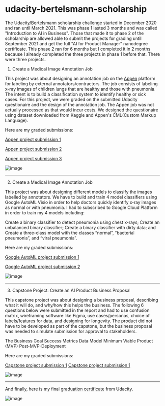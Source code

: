 # udacity-bertelsmann-scholarship

The Udacity/Bertelsmann scholarship challenge started in December 2020 and ran until March 2021. This was phase 1 lasted 3 months and was called "Introduction to AI in Business". Those that made it to phase 2 of the scholarship are allowed able to submit the projects for grading until September 2021 and get the full "AI for Product Manager" nanodegree certificate. This phase 2 ran for 6 months but I completed it in 2 months because I already completed the three projects in phase 1 before that. There were three projects.

1. Create a Medical Image Annotation Job

This project was about designing an annotation job on the [Appen](https://appen.com/) platform for labeling by external annotators/contractors. The job consists of labeling x-ray images of children lungs that are healthy and those with pneumonia. The intent is to build a classification system to identify healthy or sick cases. For this project, we were graded on the submitted Udacity questionaire and the design of the annotation job. The Appen job was not actually processed as that would incur costs. We designed the questionaire using dataset downloaded from Kaggle and Appen's CML(Custom Markup Language).

Here are my graded submissions:

[Appen project submission 1](https://drive.google.com/file/d/1RpWUiNhI_jfGDXhV0eYVTRm0hs4JrGUB/view?usp=sharing)

[Appen project submission 2](https://drive.google.com/file/d/1axNfEWKwNFcU3Ztwzr3KPLFYrB6Qk1KQ/view?usp=sharing)

[Appen project submission 3](https://drive.google.com/file/d/1j4GOWT4OwTH-e_3jF3uKvjrexXYStDf4/view?usp=sharing)

![image](https://user-images.githubusercontent.com/75153964/127955544-8eab887f-5df3-4eb1-aad8-78e7de7f82f8.png)


---
2. Create a Medical Image Annotation Job

This project was about designing different models to classify the images labelled by annotators. We have to build and train 4 model classifiers using Google AutoML Visio in order to help doctors quickly identify x-ray images as normal or with pneumonia. I had to subscribed to Google Cloud Platform in order to train my 4 models including: 

Create a binary classifier to detect pneumonia using chest x-rays; 
Create an unbalanced binary classifier;
Create a binary classifier with dirty data; and
Create a three-class model with the classes “normal”, “bacterial pneumonia”, and “viral pneumonia”.

Here are my graded submissions:

[Google AutoML project submission 1](https://drive.google.com/file/d/1bUglFHYn324eyeb81K2EeoND84PZh0i_/view?usp=sharing)

[Google AutoML project submission 2](https://drive.google.com/file/d/1L1aGYuSsUQRqxpL441oRqvxykC1jtLhV/view?usp=sharing)

![image](https://user-images.githubusercontent.com/75153964/127955695-60b3abdf-421c-487e-b5fa-2b59c224024b.png)


---
3. Capstone Project: Create an AI Product Business Proposal

This capstone project was about designing a business proposal, describing what it will do, and why/how this helps the business. The following 6 questions below were submitted in the report and had to use confusion matrix, wireframing software like Figma, use cases/personas, choice of labels/features for data, and designing for longevity. The product did not have to be developed as part of the capstone, but the business proposal was needed to simulate submission for approval to stakeholders.

The Business Goal
Success Metrics
Data
Model
Minimum Viable Product (MVP)
Post-MVP-Deployment


Here are my graded submissions:

[Capstone project submission 1](https://drive.google.com/file/d/1BPf1_x3slGt6jGb9KOrQITtZTtXHtbSY/view?usp=sharing)
[Capstone project submission 1](https://drive.google.com/file/d/1BPf1_x3slGt6jGb9KOrQITtZTtXHtbSY/view?usp=sharing)

![image](https://user-images.githubusercontent.com/75153964/127955602-7d83bb41-83ee-4f55-b857-4c8dda30f7e9.png)

---
And finally, here is my final [graduation certificate](https://confirm.udacity.com/YKACEDTT) from Udacity.

![image](https://user-images.githubusercontent.com/75153964/127955728-ab63b638-f2f8-4bf2-bdd2-29d546f260fd.png)


